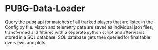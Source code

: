 # PUBG-Data-Loader
Query the [pubg api](https://developer.pubg.com/) for matches of all tracked players that are listed in the Config.py file. Match and telemetry data are saved as individual json files, transformed and filtered with a separate python script and afterwards stored in a SQL database. SQL database gets then queried for final table overviews and plots.
